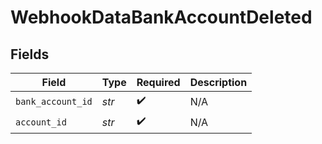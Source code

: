 # WebhookDataBankAccountDeleted


## Fields

| Field              | Type               | Required           | Description        |
| ------------------ | ------------------ | ------------------ | ------------------ |
| `bank_account_id`  | *str*              | :heavy_check_mark: | N/A                |
| `account_id`       | *str*              | :heavy_check_mark: | N/A                |